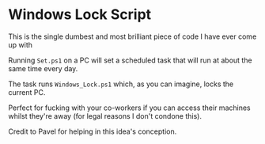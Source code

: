 # Windows Lock Script

This is the single dumbest and most brilliant piece of code I have ever come up with

Running `Set.ps1` on a PC will set a scheduled task that will run at about the same time every day.

The task runs `Windows_Lock.ps1` which, as you can imagine, locks the current PC.

Perfect for fucking with your co-workers if you can access their machines whilst they're away (for legal reasons I don't condone this).

Credit to Pavel for helping in this idea's conception.